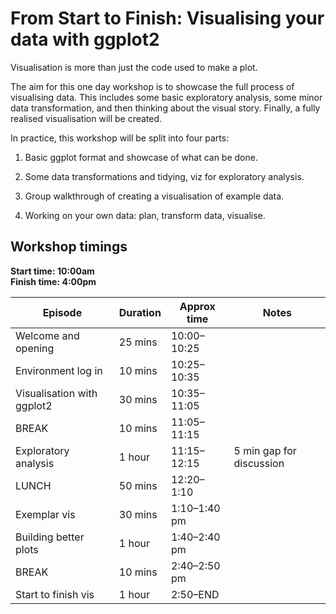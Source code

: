 # From Start to Finish: Visualising your data with ggplot2
Visualisation is more than just the code used to make a plot.

The aim for this one day workshop is to showcase the full process of visualising data. This includes some basic exploratory analysis, some minor data transformation, and then thinking about the visual story. Finally, a fully realised visualisation will be created. 

In practice, this workshop will be split into four parts:

1. Basic ggplot format and showcase of what can be done.

2. Some data transformations and tidying, viz for exploratory analysis.

3. Group walkthrough of creating a visualisation of example data.

4. Working on your own data: plan, transform data, visualise. 

 ## Workshop timings

**Start time: 10:00am**  
**Finish time: 4:00pm**  


| Episode                  | Duration | Approx time  | Notes                     |
|---------------------------|----------|--------------|---------------------------|
| Welcome and opening       | 25 mins  | 10:00–10:25  |                           |
| Environment log in        | 10 mins  | 10:25–10:35  |                           |
| Visualisation with ggplot2| 30 mins  | 10:35–11:05  |                           |
| BREAK                     | 10 mins  | 11:05–11:15  |                           |
| Exploratory analysis      | 1 hour   | 11:15–12:15  | 5 min gap for discussion  |
| LUNCH                     | 50 mins  | 12:20–1:10   |                           |
| Exemplar vis              | 30 mins  | 1:10–1:40 pm |                           |
| Building better plots     | 1 hour   | 1:40–2:40 pm |                           |
| BREAK                     | 10 mins  | 2:40–2:50 pm |                           |
| Start to finish vis       | 1 hour   | 2:50–END     |                           |
